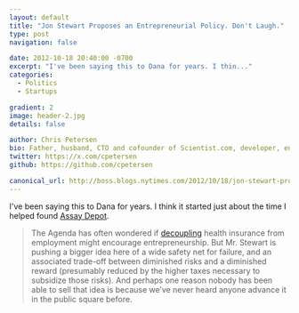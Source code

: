 ```yaml
---
layout: default
title: "Jon Stewart Proposes an Entrepreneurial Policy. Don't Laugh."
type: post
navigation: false

date: 2012-10-18 20:40:00 -0700
excerpt: "I've been saying this to Dana for years. I thin..."
categories:
  - Politics
  - Startups

gradient: 2
image: header-2.jpg
details: false

author: Chris Petersen
bio: Father, husband, CTO and cofounder of Scientist.com, developer, entrepreneur and technologist.
twitter: https://x.com/cpetersen
github: https://github.com/cpetersen

canonical_url: http://boss.blogs.nytimes.com/2012/10/18/jon-stewart-proposes-an-entrepreneurial-policy-dont-laugh/
---
```



I've been saying this to Dana for years. I think it started just about the time I helped found  [Assay Depot](http://www.assaydepot.com).

 > The Agenda has often wondered if [decoupling](http://boss.blogs.nytimes.com/2012/10/18/jon-stewart-proposes-an-entrepreneurial-policy-dont-laugh/boss.blogs.nytimes.com/2010/01/15/on-health-care-readers-speak-the-agenda-responds/) health insurance from employment might encourage entrepreneurship. But Mr. Stewart is pushing a bigger idea here of a wide safety net for failure, and an associated trade-off between diminished risks and a diminished reward (presumably reduced by the higher taxes necessary to subsidize those risks). And perhaps one reason nobody has been able to sell that idea is because we’ve never heard anyone advance it in the public square before.

